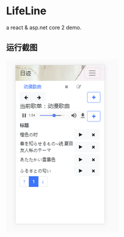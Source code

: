 # LifeLine
a react &amp; asp.net core 2 demo.
## 运行截图
![](https://github.com/naergaga/LifeLine/blob/master/LifeLine/wwwroot/images/03.png)
